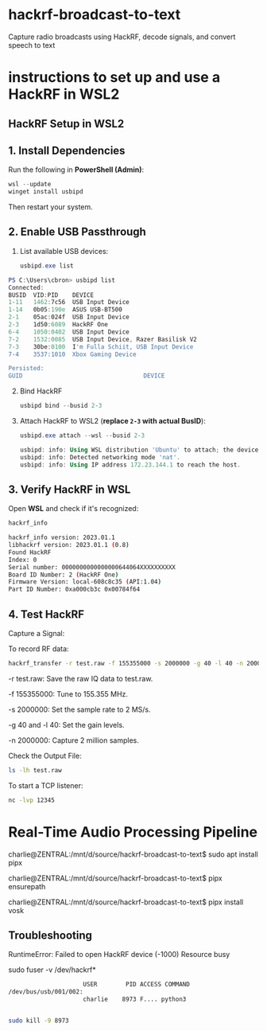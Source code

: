 # hackrf-broadcast-to-text
Capture radio broadcasts using HackRF, decode signals, and convert speech to text

# **instructions to set up and use a HackRF in WSL2**

## **HackRF Setup in WSL2**  

## **1. Install Dependencies**  
Run the following in **PowerShell (Admin)**:  
```powershell
wsl --update
winget install usbipd
```
Then restart your system.  

## **2. Enable USB Passthrough**  
1. List available USB devices:  
   ```powershell
   usbipd.exe list
   ```

```powershell
PS C:\Users\cbron> usbipd list
Connected:
BUSID  VID:PID    DEVICE                                                        STATE
1-11   1462:7c56  USB Input Device                                              Not shared
1-14   0b05:190e  ASUS USB-BT500                                                Not shared
2-1    05ac:024f  USB Input Device                                              Not shared
2-3    1d50:6089  HackRF One                                                    Shared
6-4    1050:0402  USB Input Device                                              Not shared
7-2    1532:0085  USB Input Device, Razer Basilisk V2                           Not shared
7-3    30be:0100  I'm Fulla Schiit, USB Input Device                            Not shared
7-4    3537:1010  Xbox Gaming Device                                            Not shared

Persisted:
GUID                                  DEVICE
```
2. Bind HackRF
   ```powershell
   usbipd bind --busid 2-3
   ```
3. Attach HackRF to WSL2 (**replace `2-3` with actual BusID**):  
   ```powershell
   usbipd.exe attach --wsl --busid 2-3
   ```

   ```powershell
   usbipd: info: Using WSL distribution 'Ubuntu' to attach; the device will be available in all WSL 2 distributions.
   usbipd: info: Detected networking mode 'nat'.
   usbipd: info: Using IP address 172.23.144.1 to reach the host.
   ```

## **3. Verify HackRF in WSL**  
Open **WSL** and check if it's recognized:  
```bash
hackrf_info
```

```bash
hackrf_info version: 2023.01.1
libhackrf version: 2023.01.1 (0.8)
Found HackRF
Index: 0
Serial number: 0000000000000000644064XXXXXXXXXX
Board ID Number: 2 (HackRF One)
Firmware Version: local-608c8c35 (API:1.04)
Part ID Number: 0xa000cb3c 0x00784f64
```

## **4. Test HackRF**  

Capture a Signal:

To record RF data:  
```bash
hackrf_transfer -r test.raw -f 155355000 -s 2000000 -g 40 -l 40 -n 2000000
```

-r test.raw: Save the raw IQ data to test.raw.

-f 155355000: Tune to 155.355 MHz.

-s 2000000: Set the sample rate to 2 MS/s.

-g 40 and -l 40: Set the gain levels.

-n 2000000: Capture 2 million samples.

Check the Output File:

```bash
ls -lh test.raw
```

To start a TCP listener:
```bash
nc -lvp 12345
```

# **Real-Time Audio Processing Pipeline**

charlie@ZENTRAL:/mnt/d/source/hackrf-broadcast-to-text$ sudo apt install pipx

charlie@ZENTRAL:/mnt/d/source/hackrf-broadcast-to-text$ pipx ensurepath

charlie@ZENTRAL:/mnt/d/source/hackrf-broadcast-to-text$ pipx install vosk

## **Troubleshooting**

RuntimeError: Failed to open HackRF device (-1000) Resource busy

sudo fuser -v /dev/hackrf*

```bash
                     USER        PID ACCESS COMMAND
/dev/bus/usb/001/002:
                     charlie    8973 F.... python3
```

```bash

sudo kill -9 8973

```


